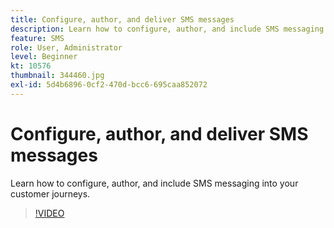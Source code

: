 ```yaml
---
title: Configure, author, and deliver SMS messages
description: Learn how to configure, author, and include SMS messaging into your customer journeys.
feature: SMS
role: User, Administrator
level: Beginner
kt: 10576
thumbnail: 344460.jpg
exl-id: 5d4b6896-0cf2-470d-bcc6-695caa852072
---
```

# Configure, author, and deliver SMS messages

Learn how to configure, author, and include SMS messaging into your customer journeys.

>[!VIDEO](https://video.tv.adobe.com/v/344460?quality=12&learn=on)
